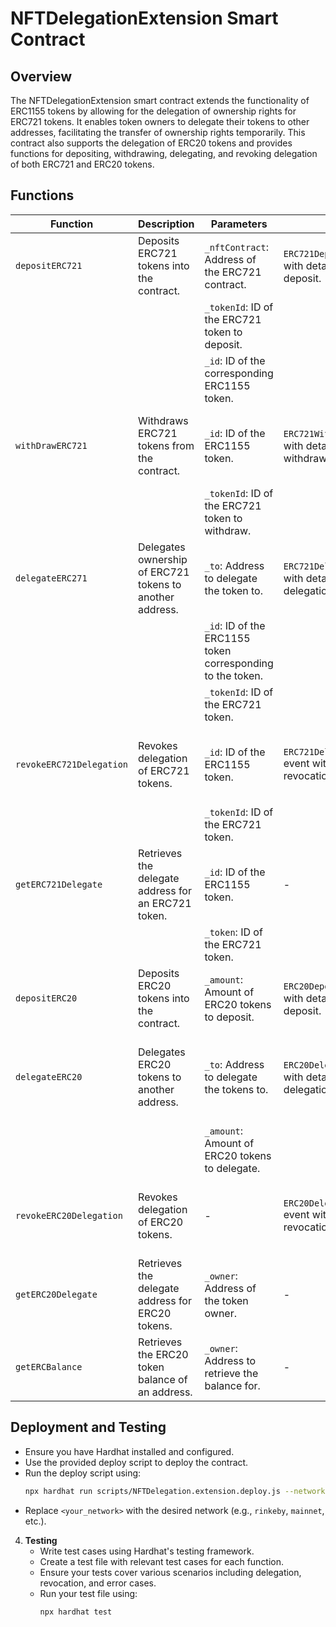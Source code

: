 # NFTDelegationExtension Smart Contract

## Overview
The NFTDelegationExtension smart contract extends the functionality of ERC1155 tokens by allowing for the delegation of ownership rights for ERC721 tokens. It enables token owners to delegate their tokens to other addresses, facilitating the transfer of ownership rights temporarily. This contract also supports the delegation of ERC20 tokens and provides functions for depositing, withdrawing, delegating, and revoking delegation of both ERC721 and ERC20 tokens.

## Functions

| Function                   | Description                                              | Parameters                                                   | Emits                                                             | Returns      | Requires                                                 |
|----------------------------|----------------------------------------------------------|--------------------------------------------------------------|-------------------------------------------------------------------|--------------|----------------------------------------------------------|
| `depositERC721`            | Deposits ERC721 tokens into the contract.               | `_nftContract`: Address of the ERC721 contract.              | `ERC721Deposited` event with details of the deposit.              | -            | -                                                        |
|                            |                                                          | `_tokenId`: ID of the ERC721 token to deposit.                |                                                                   |              |                                                          |
|                            |                                                          | `_id`: ID of the corresponding ERC1155 token.                 |                                                                   |              |                                                          |
| `withDrawERC721`           | Withdraws ERC721 tokens from the contract.              | `_id`: ID of the ERC1155 token.                              | `ERC721Withdraw` event with details of the withdrawal.            | -            | Sender must own the deposited ERC721 token.             |
|                            |                                                          | `_tokenId`: ID of the ERC721 token to withdraw.              |                                                                   |              |                                                          |
| `delegateERC271`           | Delegates ownership of ERC721 tokens to another address. | `_to`: Address to delegate the token to.                     | `ERC721Delegated` event with details of the delegation.            | -            | Sender must own the deposited ERC721 token.             |
|                            |                                                          | `_id`: ID of the ERC1155 token corresponding to the token.   |                                                                   |              |                                                          |
|                            |                                                          | `_tokenId`: ID of the ERC721 token.                          |                                                                   |              |                                                          |
| `revokeERC721Delegation`   | Revokes delegation of ERC721 tokens.                     | `_id`: ID of the ERC1155 token.                              | `ERC721DelegationRevoked` event with details of the revocation.    | -            | Sender must own the deposited ERC721 token.             |
|                            |                                                          | `_tokenId`: ID of the ERC721 token.                          |                                                                   |              |                                                          |
| `getERC721Delegate`        | Retrieves the delegate address for an ERC721 token.      | `_id`: ID of the ERC1155 token.                              | -                                                                 | Delegate     | -                                                        |
|                            |                                                          | `_token`: ID of the ERC721 token.                            |                                                                   | address      |                                                          |
| `depositERC20`             | Deposits ERC20 tokens into the contract.                | `_amount`: Amount of ERC20 tokens to deposit.                | `ERC20Deposited` event with details of the deposit.                | -            | -                                                        |
| `delegateERC20`            | Delegates ERC20 tokens to another address.              | `_to`: Address to delegate the tokens to.                    | `ERC20Delegated` event with details of the delegation.             | -            | Sender must have sufficient ERC20 token balance.        |
|                            |                                                          | `_amount`: Amount of ERC20 tokens to delegate.              |                                                                   |              |                                                          |
| `revokeERC20Delegation`    | Revokes delegation of ERC20 tokens.                      | -                                                            | `ERC20DelegationRevoked` event with details of the revocation.     | -            | Sender must have delegated ERC20 tokens.               |
| `getERC20Delegate`         | Retrieves the delegate address for ERC20 tokens.        | `_owner`: Address of the token owner.                        | -                                                                 | Delegate     | -                                                        |
| `getERCBalance`            | Retrieves the ERC20 token balance of an address.        | `_owner`: Address to retrieve the balance for.               | -                                                                 | Balance      | -                                                        |

## Deployment and Testing
   - Ensure you have Hardhat installed and configured.
   - Use the provided deploy script to deploy the contract.
   - Run the deploy script using:
     ```bash
     npx hardhat run scripts/NFTDelegation.extension.deploy.js --network localhost
     ```
   - Replace `<your_network>` with the desired network (e.g., `rinkeby`, `mainnet`, etc.).

4. **Testing**
   - Write test cases using Hardhat's testing framework.
   - Create a test file with relevant test cases for each function.
   - Ensure your tests cover various scenarios including delegation, revocation, and error cases.
   - Run your test file using:
     ``` bash
     npx hardhat test
     ```
